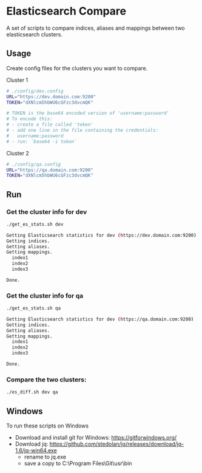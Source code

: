 # Elasticsearch Compare

A set of scripts to compare indices, aliases and mappings between two elasticsearch clusters. 

## Usage

Create config files for the clusters you want to compare.

Cluster 1 

``` bash
# ./config/dev.config
URL="https://dev.domain.com:9200"
TOKEN="dXNlcm5hbWU6cGFzc3dvcmQK"

# TOKEN is the base64 encoded version of 'username:password'
# To encode this:
# - create a file called 'token'
# - add one line in the file containing the credentials:
#	username:password
# - run: `base64 -i token`

```

Cluster 2
``` bash
# ./config/qa.config
URL="https://qa.domain.com:9200"
TOKEN="dXNlcm5hbWU6cGFzc3dvcmQK"
```

## Run
### Get the cluster info for **dev**
``` bash
./get_es_stats.sh dev
```
``` bash
Getting Elasticsearch statistics for dev (https://dev.domain.com:9200)
Getting indices.
Getting aliases.
Getting mappings.
  index1
  index2
  index3

Done.
```

### Get the cluster info for **qa**
``` bash
./get_es_stats.sh qa
```
``` bash
Getting Elasticsearch statistics for dev (https://qa.domain.com:9200)
Getting indices.
Getting aliases.
Getting mappings.
  index1
  index2
  index3

Done.
```

### Compare the two clusters:

``` bash
./es_diff.sh dev qa
```

## Windows

To run these scripts on Windows
- Download and install git for Windows: https://gitforwindows.org/
- Download jq: https://github.com/stedolan/jq/releases/download/jq-1.6/jq-win64.exe
  - rename to jq.exe
  - save a copy to C:\Program Files\Git\usr\bin
